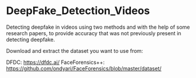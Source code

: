 # DeepFake_Detection_Videos
Detecting deepfake in videos using two methods and with the help of some research papers, to provide accuracy that was not previously present in detecting deepfake.


Download and extract the dataset you want to use from:

DFDC: https://dfdc.ai/
FaceForensics++: https://github.com/ondyari/FaceForensics/blob/master/dataset/

